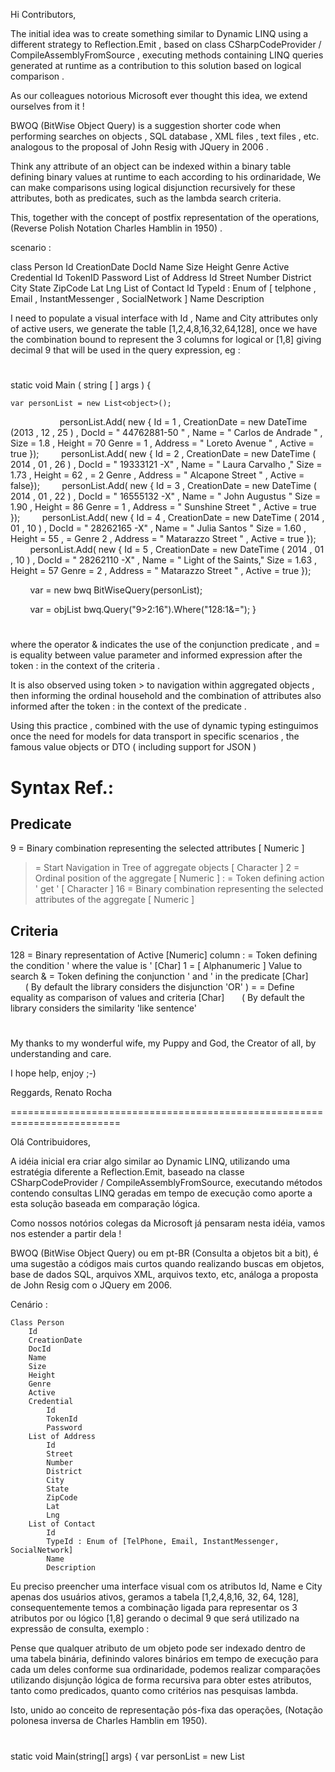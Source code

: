 
Hi Contributors,

The initial idea was to create something similar to Dynamic LINQ
using a different strategy to Reflection.Emit ,
based on class CSharpCodeProvider / CompileAssemblyFromSource ,
executing methods containing LINQ queries generated at runtime
as a contribution to this solution based on logical comparison .

As our colleagues notorious Microsoft ever thought this idea,
we extend ourselves from it !

BWOQ (BitWise Object Query)
is a suggestion shorter code when performing searches on objects ,
SQL database , XML files , text files , etc.
analogous to the proposal of John Resig with JQuery in 2006 .

Think any attribute of an object can be indexed within a binary table
defining binary values at runtime to each according to his ordinaridade,
We can make comparisons using logical disjunction recursively for
these attributes, both as predicates, such as the lambda search criteria.

This, together with the concept of postfix representation of the operations,
(Reverse Polish Notation Charles Hamblin in 1950) .

scenario :

class Person
    Id
    CreationDate
    DocId
    Name
    Size
    Height
    Genre
    Active
    Credential
        Id
        TokenID
        Password
    List of Address
        Id
        Street
        Number
        District
        City
        State
        ZipCode
        Lat
        Lng
    List of Contact
        Id
        TypeId : Enum of [ telphone , Email , InstantMessenger , SocialNetwork ]
        Name
        Description


I need to populate a visual interface with Id , Name and City attributes only
of active users, we generate the table [1,2,4,8,16,32,64,128], once we have 
the combination bound to represent the 3 columns for logical or [1,8] giving
decimal 9 that will be used in the query expression, eg :

#

static void Main ( string [ ] args )
{

    var personList = new List<object>();
           
        personList.Add( new { Id = 1 , CreationDate = new DateTime (2013 , 12 , 25 ) , DocId = " 44762881-50 " , Name = " Carlos de Andrade " , Size = 1.8 , Height = 70 Genre = 1 , Address = " Loreto Avenue " , Active = true });
        personList.Add( new { Id = 2 , CreationDate = new DateTime ( 2014 , 01 , 26 ) , DocId = " 19333121 -X" , Name = " Laura Carvalho ," Size = 1.73 , Height = 62 , = 2 Genre , Address = " Alcapone Street " , Active = false});
        personList.Add( new { Id = 3 , CreationDate = new DateTime ( 2014 , 01 , 22 ) , DocId = " 16555132 -X" , Name = " John Augustus " Size = 1.90 , Height = 86 Genre = 1 , Address = " Sunshine Street " , Active = true });
        personList.Add( new { Id = 4 , CreationDate = new DateTime ( 2014 , 01 , 10 ) , DocId = " 28262165 -X" , Name = " Julia Santos " Size = 1.60 , Height = 55 , = Genre 2 , Address = " Matarazzo Street " , Active = true });
        personList.Add( new { Id = 5 , CreationDate = new DateTime ( 2014 , 01 , 10 ) , DocId = " 28262110 -X" , Name = " Light of the Saints," Size = 1.63 , Height = 57 Genre = 2 , Address = " Matarazzo Street " , Active = true });

        var = new bwq BitWiseQuery<object>(personList);

        var = objList bwq.Query("9>2:16").Where("128:1&=");
    }

#


where the operator & indicates the use of the conjunction predicate ,
and = is equality between value parameter and informed
expression after the token : in the context of the criteria .

It is also observed using token > to navigation
within aggregated objects , then informing the ordinal
household and the combination of attributes also informed
after the token : in the context of the predicate .

Using this practice , combined with the use of dynamic typing
estinguimos once the need for models for data transport in
specific scenarios , the famous value objects or DTO ( including support for JSON )


#

Syntax Ref.:
=============

Predicate
---------
9  = Binary combination representing the selected attributes [ Numeric ]
>  = Start Navigation in Tree of aggregate objects [ Character ]
2  = Ordinal position of the aggregate [ Numeric ]
:  = Token defining action ' get ' [ Character ]
16 = Binary combination representing the selected attributes of the aggregate [ Numeric ]

Criteria
---------
128 = Binary representation of Active [Numeric] column
:   = Token defining the condition ' where the value is ' [Char]
1   = [ Alphanumeric ] Value to search
&   = Token defining the conjunction ' and ' in the predicate [Char]
      ( By default the library considers the disjunction 'OR' )
=   = Define equality as comparison of values and criteria [Char]
      ( By default the library considers the similarity 'like sentence'

#


My thanks to my wonderful wife, my Puppy
and God, the Creator of all, by understanding and care.


I hope help, enjoy  ;-)


Reggards,
Renato Rocha

=========================================================================

Olá Contribuidores,


A idéia inicial era criar algo similar ao Dynamic LINQ, 
utilizando uma estratégia diferente a Reflection.Emit, 
baseado na classe CSharpCodeProvider / CompileAssemblyFromSource,
executando métodos contendo consultas LINQ geradas em tempo de execução
como aporte a esta solução baseada em comparação lógica.

Como nossos notórios colegas da Microsoft já pensaram nesta idéia, 
vamos nos estender a partir dela !

BWOQ (BitWise Object Query) ou em pt-BR (Consulta a objetos bit a bit),
é uma sugestão a códigos mais curtos quando realizando buscas em objetos,
base de dados SQL, arquivos XML, arquivos texto, etc, 
análoga a proposta de John Resig com o JQuery em 2006.

Cenário :

	Class Person
		Id
		CreationDate
		DocId
		Name
		Size
		Height
		Genre
		Active
		Credential
			Id
			TokenId
			Password
		List of Address
			Id
			Street
			Number
			District
			City
			State
			ZipCode
			Lat
			Lng
		List of Contact
			Id
			TypeId : Enum of [TelPhone, Email, InstantMessenger, SocialNetwork]
			Name
			Description

Eu preciso preencher uma interface visual com os atributos Id, Name e City apenas
dos usuários ativos, geramos a tabela [1,2,4,8,16, 32, 64, 128], consequentemente temos a 
combinação ligada para representar os 3 atributos por ou lógico [1,8] gerando 
o decimal 9 que será utilizado na expressão de consulta, exemplo :

Pense que qualquer atributo de um objeto pode ser indexado dentro de uma tabela binária, 
definindo valores binários em tempo de execução para cada um deles conforme sua ordinaridade, 
podemos realizar comparações utilizando disjunção lógica de forma recursiva para obter 
estes atributos, tanto como predicados, quanto como critérios nas pesquisas lambda.

Isto, unido ao conceito de representação pós-fixa das operações,
(Notação polonesa inversa de  Charles Hamblin em 1950).


#

static void Main(string[] args)
{
	var personList = new List<object>();
           
        personList.Add(new { Id = 1, CreationDate = new DateTime(2013, 12, 25), DocId = "44.762.881-50", Name = "Carlos de Andrade", Size = 1.8, Height = 70, Genre = 1, Address = "Loreto Avenue", Active = true });
        personList.Add(new { Id = 2, CreationDate = new DateTime(2014, 01, 26), DocId = "19.333.121-X", Name = "Laura Carvalho", Size = 1.73, Height = 62, Genre = 2, Address = "Alcapone Street", Active = false });
        personList.Add(new { Id = 3, CreationDate = new DateTime(2014, 01, 22), DocId = "16.555.132-X", Name = "João Augusto", Size = 1.90, Height = 86, Genre = 1, Address = "Sunshine Street", Active = true });
        personList.Add(new { Id = 4, CreationDate = new DateTime(2014, 01, 10), DocId = "28.262.165-X", Name = "Julia dos Santos", Size = 1.60, Height = 55, Genre = 2, Address = "Matarazzo Street", Active = true });
        personList.Add(new { Id = 5, CreationDate = new DateTime(2014, 01, 10), DocId = "28.262.110-X", Name = "Clara dos Santos", Size = 1.63, Height = 57, Genre = 2, Address = "Matarazzo Street", Active = true });

        var bwq = new BitWiseQuery<object>(personList);

        var objList = bwq.Query("9>2:16").Where("128:1&=");
}

#


onde o operador & indica o uso de conjunção dos predicados,
e = representa igualdade entre valor e parâmetro informados 
na expressão após o token  :   no contexto dos critérios.

Também é possível observar o uso do token > para navegação 
dentro de objetos agregados, informando em seguida o ordinal 
do agregado e a combinação de atributos também informada 
após o token  :   no contexto do predicado.

Com o uso desta prática, aliado a utilização de tipagem dinâmica 
estinguimos de vez a necessidade de modelos para transporte de dados em 
cenários específicos, os famosos value objects ou DTO (incluindo suporte a JSON)


#

Ref. Sintaxe:
=============

Predicado
---------
9  = Combinação binária representando os atributos elegidos [Numérico]
>  = Início da navegação na árvore dos objetos agregados [Caracter] 
2  = Posição ordinal do agregado [Numérico]
:  = Token definindo a ação 'obtenha' [Caracter]
16 = Combinação binária representando os atributos elegidos do agregado [Numérico]

Critérios
---------
128 = Representação binária da coluna Active [Numérico]
:   = Token definindo a condição 'onde o valor for' [Caracter]
1   = Valor a procurar [Alfa-numérico]
&   = Token definindo a utilização da conjunção 'E' no predicado [Caracter]
      (Por padrão a biblioteca considera a disjunção 'Ou')
=   = Token definido a igualdade como comparação dos valores e critérios [Caracter]
      (Por padrão a biblioteca considera a semelhança 'sentença like'

#


Agradeço a minha maravilhosa esposa, Filhote 
e Deus criador de todos, pela compreensão e cuidado.


Espero ajudar, aproveitem  ;-)


Recomendações,
Renato Rocha
